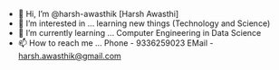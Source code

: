 - 👋 Hi, I’m @harsh-awasthik [Harsh Awasthi]
- 👀 I’m interested in ...
       learning new things (Technology and Science)
- 🌱 I’m currently learning ...
       Computer Engineering in Data Science
- 📫 How to reach me ...
        Phone - 9336259023
        EMail - harsh.awasthik@gmail.com


<!---
harsh-awasthik/harsh-awasthik is a ✨ special ✨ repository because its `README.md` (this file) appears on your GitHub profile.
You can click the Preview link to take a look at your changes.
--->
